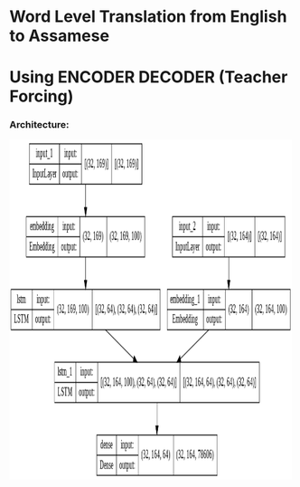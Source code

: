 # Word Level Translation from English to Assamese

<h1>Using ENCODER DECODER (Teacher Forcing)</h1>

<h3>Architecture:</h3>
<img src="images\enc_dec.png" alt="Encoder Decoder Model" width="500" height="600">

